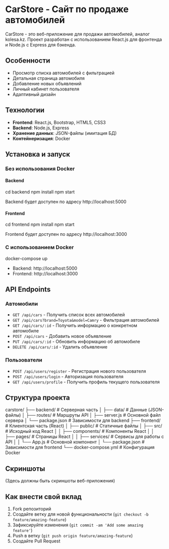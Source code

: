 # CarStore - Сайт по продаже автомобилей

CarStore - это веб-приложение для продажи автомобилей, аналог kolesa.kz. Проект разработан с использованием React.js для фронтенда и Node.js с Express для бэкенда.

## Особенности

- Просмотр списка автомобилей с фильтрацией
- Детальная страница автомобиля
- Добавление новых объявлений
- Личный кабинет пользователя
- Адаптивный дизайн

## Технологии

- **Frontend**: React.js, Bootstrap, HTML5, CSS3
- **Backend**: Node.js, Express
- **Хранение данных**: JSON-файлы (имитация БД)
- **Контейнеризация**: Docker

## Установка и запуск

### Без использования Docker

#### Backend

cd backend
npm install
npm start

Backend будет доступен по адресу http://localhost:5000

#### Frontend

cd frontend
npm install
npm start

Frontend будет доступен по адресу http://localhost:3000

### С использованием Docker

docker-compose up

- Backend: http://localhost:5000
- Frontend: http://localhost:3000

## API Endpoints

### Автомобили

- `GET /api/cars` - Получить список всех автомобилей
- `GET /api/cars?brand=Toyota&model=Camry` - Фильтрация автомобилей
- `GET /api/cars/:id` - Получить информацию о конкретном автомобиле
- `POST /api/cars` - Добавить новое объявление
- `PUT /api/cars/:id` - Обновить информацию об автомобиле
- `DELETE /api/cars/:id` - Удалить объявление

### Пользователи

- `POST /api/users/register` - Регистрация нового пользователя
- `POST /api/users/login` - Авторизация пользователя
- `GET /api/users/profile` - Получить профиль текущего пользователя

## Структура проекта

carstore/
├── backend/             # Серверная часть
│   ├── data/            # Данные (JSON-файлы)
│   ├── routes/          # Маршруты API
│   ├── server.js        # Основной файл сервера
│   └── package.json     # Зависимости для backend
├── frontend/            # Клиентская часть (React)
│   ├── public/          # Статичные файлы
│   ├── src/             # Исходный код React
│   │   ├── components/  # Компоненты React
│   │   ├── pages/       # Страницы React
│   │   ├── services/    # Сервисы для работы с API
│   │   └── App.js       # Основной компонент
│   └── package.json     # Зависимости для frontend
└── docker-compose.yml   # Конфигурация Docker

## Скриншоты

(Здесь должны быть скриншоты веб-приложения)

## Как внести свой вклад

1. Fork репозиторий
2. Создайте ветку для новой функциональности (`git checkout -b feature/amazing-feature`)
3. Зафиксируйте изменения (`git commit -am 'Add some amazing feature'`)
4. Push в ветку (`git push origin feature/amazing-feature`)
5. Создайте Pull Request

